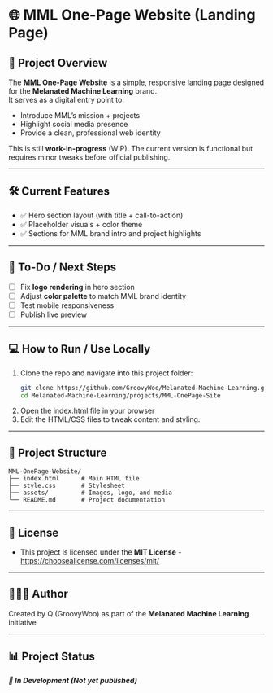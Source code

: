 
# 🌐 MML One-Page Website (Landing Page)

## 📖 Project Overview  
The **MML One-Page Website** is a simple, responsive landing page designed for the **Melanated Machine Learning** brand.  
It serves as a digital entry point to:  
- Introduce MML’s mission + projects  
- Highlight social media presence  
- Provide a clean, professional web identity  

This is still **work-in-progress** (WIP). The current version is functional but requires minor tweaks before official publishing.  

---

## 🛠️ Current Features  
- ✅ Hero section layout (with title + call-to-action)  
- ✅ Placeholder visuals + color theme  
- ✅ Sections for MML brand intro and project highlights  

---

## 🚧 To-Do / Next Steps  
- [ ] Fix **logo rendering** in hero section   
- [ ] Adjust **color palette** to match MML brand identity  
- [ ] Test mobile responsiveness  
- [ ] Publish live preview  

---

## 💻 How to Run / Use Locally  
1. Clone the repo and navigate into this project folder:  
   ```bash
   git clone https://github.com/GroovyWoo/Melanated-Machine-Learning.git
   cd Melanated-Machine-Learning/projects/MML-OnePage-Site
   ``` 
 2. Open the index.html file in your browser 
 3. Edit the HTML/CSS files to tweak content and styling. 

---

## 📂 Project Structure

```
MML-OnePage-Website/
├── index.html      # Main HTML file
├── style.css       # Stylesheet
├── assets/         # Images, logo, and media
└── README.md       # Project documentation 
```

---

## 📜 License 
  - This project is licensed under the **MIT License** - https://choosealicense.com/licenses/mit/

---

## 👨🏽‍💻 Author 
Created by Q (GroovyWoo) as part of the **Melanated Machine Learning** initiative 

---

## 📊 Project Status 

***🚧 In Development (Not yet published)***



